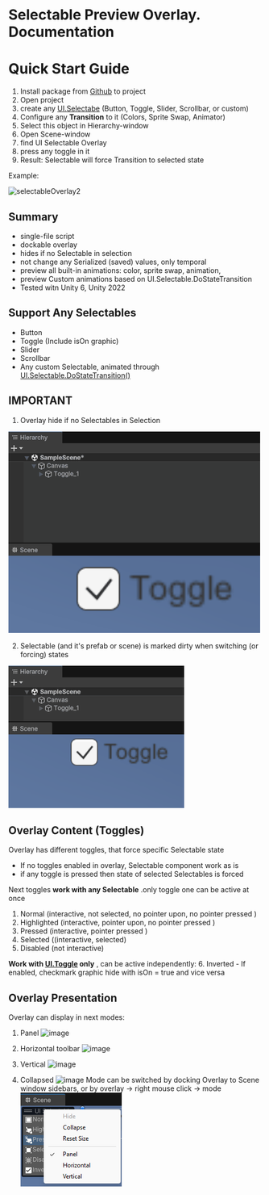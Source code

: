 
# Selectable Preview Overlay. Documentation

# Quick Start Guide

1. Install package from [Github](https://github.com/mitay-walle/com.mitay-walle.ui-selectable-preview-overlay/tree/main) to project
2. Open project
3. create any [UI.Selectabe](https://docs.unity3d.com/Packages/com.unity.ugui@1.0/manual/script-Selectable.html) (Button, Toggle, Slider, Scrollbar, or custom)
4. Configure any **Transition** to it (Colors, Sprite Swap, Animator)
5. Select this object in Hierarchy-window
6. Open Scene-window
7. find UI Selectable Overlay
8. press any toggle in it
9. Result: Selectable will force Transition to selected state
 
Example: 

![selectableOverlay2](https://github.com/user-attachments/assets/419b50d8-11ab-4150-9c5b-2fb770c73135)
## Summary
- single-file script
- dockable overlay
- hides if no Selectable in selection
- not change any Serialized (saved) values, only temporal
- preview all built-in animations: color, sprite swap, animation,
- preview Custom animations based on UI.Selectable.DoStateTransition
- Tested witn Unity 6, Unity 2022
## Support Any Selectables
- Button
- Toggle (Include isOn graphic)
- Slider
- Scrollbar
- Any custom Selectable, animated through [UI.Selectable.DoStateTransition()](https://docs.unity.cn/Packages/com.unity.ugui@1.0/api/UnityEngine.UI.Selectable.html#UnityEngine_UI_Selectable_DoStateTransition_UnityEngine_UI_Selectable_SelectionState_System_Boolean_)

## IMPORTANT
 1. Overlay hide if no Selectables in Selection
    
![](https://github.com/mitay-walle/com.mitay-walle.ui-selectable-preview-overlay/blob/main/SelectablesOverlayDoc.gif?raw=true)
 
 2. Selectable (and it's prefab or scene) is marked dirty when switching (or forcing) states
    
 ![](https://github.com/mitay-walle/com.mitay-walle.ui-selectable-preview-overlay/blob/main/SelectablesOverlayDoc2.gif?raw=true)
## Overlay Content (Toggles)

Overlay has different toggles, that force specific Selectable state

- If no toggles enabled in overlay, Selectable component work as is
- if any toggle is pressed then state of selected Selectables is forced

Next toggles **work with any Selectable** .only toggle one can be active at once
1. Normal (interactive, not selected, no pointer upon, no pointer pressed )
2. Highlighted (interactive, pointer upon, no pointer pressed )
3. Pressed (interactive, pointer pressed )
4. Selected ((interactive, selected)
5. Disabled (not interactive)

**Work with [UI.Toggle](https://docs.unity3d.com/Packages/com.unity.ugui@1.0/manual/script-Toggle.html) only** , can be active independently:
6. Inverted - If enabled, checkmark graphic hide with isOn = true and vice versa 

## Overlay Presentation
Overlay can display in next modes:
1. Panel
![image](https://github.com/user-attachments/assets/c6db07fb-74f3-4c1b-911f-d28972dedabc)

9. Horizontal toolbar 
![image](https://github.com/user-attachments/assets/cb7c8f9c-944f-4a03-b38b-803eb7f4be6d)

10. Vertical 
![image](https://github.com/user-attachments/assets/f70aa3ef-91a6-4fcb-b902-fd327f8973f3)
11. Collapsed
![image](https://github.com/user-attachments/assets/92c5fbe7-6608-48e3-b3fc-ed4c36f4d04b)
Mode can be switched by docking Overlay to Scene window sidebars, or by overlay -> right mouse click -> mode
![](https://github.com/mitay-walle/com.mitay-walle.ui-selectable-preview-overlay/blob/main/SelectablesOverlayDoc3.png?raw=true)
